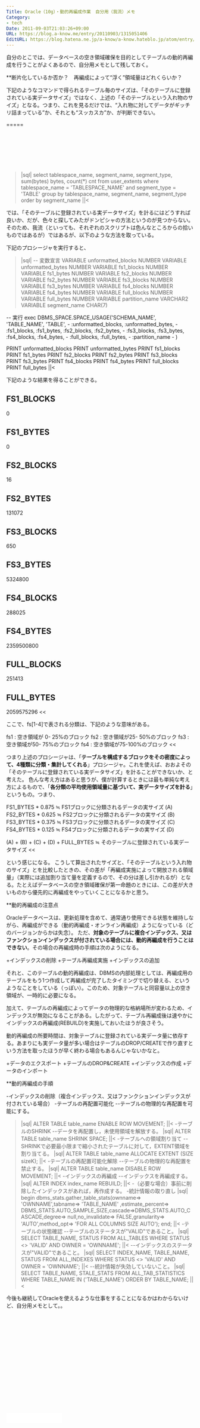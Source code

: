 ```yaml
---
Title: Oracle（10g）・動的再編成作業　自分用（我流）メモ
Category:
- tech
Date: 2011-09-03T21:03:26+09:00
URL: https://blog.a-know.me/entry/20110903/1315051406
EditURL: https://blog.hatena.ne.jp/a-know/a-know.hateblo.jp/atom/entry/12921228815727979462
---
```


自分のとこでは、データベースの空き領域確保を目的としてテーブルの動的再編成を行うことがよくあるので、自分用メモとして残しておく。



**断片化しているか否か？　再編成によって“浮く”領域量はどれくらいか？

下記のようなコマンドで得られるテーブル毎のサイズは、「そのテーブルに登録されている実データサイズ」ではなく、上述の「そのテーブルという入れ物のサイズ」となる。つまり、これを見るだけでは、“入れ物に対してデータがギッチリ詰まっている”か、それとも“スッカスカ”か、が判断できない。

=====

<script async src="//pagead2.googlesyndication.com/pagead/js/adsbygoogle.js"></script>
<!-- article-top -->
<ins class="adsbygoogle"
     style="display:inline-block;width:728px;height:90px"
     data-ad-client="ca-pub-3463034538369189"
     data-ad-slot="8367620130"></ins>
<script>
(adsbygoogle = window.adsbygoogle || []).push({});
</script>


>|sql|
select tablespace_name, segment_name, segment_type, sum(bytes) bytes, count(*) cnt
from user_extents
where tablespace_name = 'TABLESPACE_NAME' and
segment_type = 'TABLE'
group by tablespace_name, segment_name, segment_type
order by segment_name
||<


では、「そのテーブルに登録されている実データサイズ」を計るにはどうすれば良いか、だが、色々と探してみたがドンピシャの方法というのが見つからない。そのため、我流（といっても、それぞれのスクリプトは色んなところからの拾いものではあるが）ではあるが、以下のような方法を取っている。


下記のプロシージャを実行すると、


>|sql|
-- 変数宣言
VARIABLE unformatted_blocks NUMBER
VARIABLE unformatted_bytes  NUMBER
VARIABLE fs1_blocks         NUMBER
VARIABLE fs1_bytes          NUMBER
VARIABLE fs2_blocks         NUMBER
VARIABLE fs2_bytes          NUMBER
VARIABLE fs3_blocks         NUMBER
VARIABLE fs3_bytes          NUMBER
VARIABLE fs4_blocks         NUMBER
VARIABLE fs4_bytes          NUMBER
VARIABLE full_blocks        NUMBER
VARIABLE full_bytes         NUMBER
VARIABLE partition_name     VARCHAR2
VARIABLE segment_name       CHAR(7)

-- 実行
exec DBMS_SPACE.SPACE_USAGE('SCHEMA_NAME', 'TABLE_NAME', 'TABLE', -
       :unformatted_blocks, :unformatted_bytes, -
       :fs1_blocks, :fs1_bytes, :fs2_blocks, :fs2_bytes, -
       :fs3_blocks, :fs3_bytes, :fs4_blocks, :fs4_bytes, -
       :full_blocks, :full_bytes, -
       :partition_name -
)

PRINT unformatted_blocks
PRINT unformatted_bytes
PRINT fs1_blocks
PRINT fs1_bytes
PRINT fs2_blocks
PRINT fs2_bytes
PRINT fs3_blocks
PRINT fs3_bytes
PRINT fs4_blocks
PRINT fs4_bytes
PRINT full_blocks
PRINT full_bytes
||<


下記のような結果を得ることができる。


>>
FS1_BLOCKS
----------
0


 FS1_BYTES
----------
0


FS2_BLOCKS
----------
16


 FS2_BYTES
----------
131072


FS3_BLOCKS
----------
650


 FS3_BYTES
----------
5324800


FS4_BLOCKS
----------
288025


 FS4_BYTES
----------
2359500800


FULL_BLOCKS
-----------
251413


FULL_BYTES
----------
2059575296
<<



ここで、fs[1-4]で表される分類は、下記のような意味がある。


>>
fs1 : 空き領域が 0- 25%のブロック
fs2 : 空き領域が25- 50%のブロック
fs3 : 空き領域が50- 75%のブロック
fs4 : 空き領域が75-100%のブロック
<<


つまり上述のプロシージャは、「<span class="deco" style="font-weight:bold;">テーブルを構成するブロックをその密度によって、4種類に分類・集計してくれる</span>」プロシージャ。これを使えば、おおよその「そのテーブルに登録されている実データサイズ」を計ることができないか、と考えた。
色んな考え方はあると思うが、僕が計算するときには最も単純な考え方によるもので、「<span class="deco" style="font-weight:bold;">各分類の平均使用領域量に基づいて、実データサイズを計る</span>」というもの。つまり、


>>
FS1_BYTES * 0.875 ≒ FS1ブロックに分類されるデータの実サイズ (A)
FS2_BYTES * 0.625 ≒ FS2ブロックに分類されるデータの実サイズ (B)
FS3_BYTES * 0.375 ≒ FS3ブロックに分類されるデータの実サイズ (C)
FS4_BYTES * 0.125 ≒ FS4ブロックに分類されるデータの実サイズ (D)

(A) + (B) + (C) + (D) + FULL_BYTES ≒ そのテーブルに登録されている実データサイズ
<<


という感じになる。
こうして算出されたサイズと、「そのテーブルという入れ物のサイズ」とを比較したときの、その差が「再編成実施によって開放される領域量」（実際には追加割り当て量を定義するので、その分は差し引かれるが）となる。たとえばデータベースの空き領域確保が第一命題のときには、この差が大きいものから優先的に再編成をやっていくことになるかと思う。



**動的再編成の注意点

Oracleデータベースは、更新処理を含めて、通常通り使用できる状態を維持しながら、再編成ができる（動的再編成・オンライン再編成）ようになっている（どのバージョンからかは失念）。
ただ、<span class="deco" style="font-weight:bold;">対象のテーブルに複合インデックス、又はファンクションインデックスが付されている場合には、動的再編成を行うことはできない</span>。その場合の再編成時の手順は次のようになる。



+インデックスの削除
+テーブル再編成実施
+インデックスの追加



それと、このテーブルの動的再編成は、DBMSの内部処理としては、再編成用のテーブルをもう1つ作成して再編成が完了したタイミングで切り替える、というようなことをしている（っぽい）。このため、対象テーブルと同容量以上の空き領域が、一時的に必要になる。

加えて、テーブルの再編成によってデータの物理的な格納場所が変わるため、インデックスが無効になることがある。したがって、テーブル再編成後は速やかにインデックスの再編成(REBUILD)を実施しておいたほうが良さそう。

動的再編成の所要時間は、対象テーブルに登録されている実データ量に依存する。あまりにも実データ量が多い場合はテーブルのDROP/CREATEで作り直すという方法を取ったほうが早く終わる場合もあるんじゃないかなと。



+データのエクスポート
+テーブルのDROP&CREATE
+インデックスの作成
+データのインポート



**動的再編成の手順

-インデックスの削除（複合インデックス、又はファンクションインデックスが付されている場合）
-テーブルの再配置可能化
--テーブルの物理的な再配置を可能にする。
>|sql|
ALTER TABLE table_name ENABLE ROW MOVEMENT;
||<
-テーブルのSHRINK
--データを再配置し，未使用領域を解放する。
>|sql|
ALTER TABLE table_name SHRINK SPACE;
||<
-テーブルへの領域割り当て
--SHRINKで必要最小限まで縮小されたテーブルに対して，EXTENT領域を割り当てる。
>|sql|
ALTER TABLE table_name ALLOCATE EXTENT (SIZE sizeK);
||<
-テーブルの再配置可能化解除
--テーブルの物理的な再配置を禁止する。
>|sql|
ALTER TABLE table_name DISABLE ROW MOVEMENT;
||<
-インデックスの再編成
--インデックスを再編成する。
>|sql|
ALTER INDEX index_name REBUILD;
||<
-（必要な場合）事前に削除したインデックスがあれば，再作成する。
-統計情報の取り直し
>|sql|
begin 
dbms_stats.gather_table_stats(ownname=> 'OWNNAME',tabname=> 'TABLE_NAME' ,estimate_percent=> DBMS_STATS.AUTO_SAMPLE_SIZE,cascade=>DBMS_STATS.AUTO_CASCADE,degree=> null,no_invalidate=> FALSE,granularity=> 'AUTO',method_opt=> 'FOR ALL COLUMNS SIZE AUTO'); 
end;
||<
-テーブルの状態確認
--テーブルのステータスが"VALID"であること。
>|sql|
SELECT TABLE_NAME, STATUS FROM ALL_TABLES WHERE STATUS <> 'VALID' AND OWNER = 'OWNNAME';
||<
--インデックスのステータスが"VALID"であること。
>|sql|
SELECT INDEX_NAME, TABLE_NAME, STATUS FROM ALL_INDEXES WHERE STATUS <> 'VALID' AND OWNER = 'OWNNAME';
||<
--統計情報が失効していないこと。
>|sql|
SELECT TABLE_NAME, STALE_STATS FROM ALL_TAB_STATISTICS WHERE TABLE_NAME IN ('TABLE_NAME') ORDER BY TABLE_NAME;
||<





今後も継続してOracleを使えるような仕事をすることになるかはわからないけど、自分用メモとして。。


<script async src="//pagead2.googlesyndication.com/pagead/js/adsbygoogle.js"></script>
<!-- article-bottom2 -->
<ins class="adsbygoogle"
     style="display:inline-block;width:300px;height:250px"
     data-ad-client="ca-pub-3463034538369189"
     data-ad-slot="5274552934"></ins>
<script>
(adsbygoogle = window.adsbygoogle || []).push({});
</script>


<iframe src="//blog.hatena.ne.jp/a-know/a-know.hateblo.jp/subscribe/iframe" allowtransparency="true" frameborder="0" scrolling="no" width="150" height="28"></iframe>


<script src="https://moshi-moshi.moshimo.works/moshimoshi/a_know_blog/20110903-1315051406?title=Oracle%EF%BC%8810g%EF%BC%89%E3%83%BB%E5%8B%95%E7%9A%84%E5%86%8D%E7%B7%A8%E6%88%90%E4%BD%9C%E6%A5%AD%E3%80%80%E8%87%AA%E5%88%86%E7%94%A8%EF%BC%88%E6%88%91%E6%B5%81%EF%BC%89%E3%83%A1%E3%83%A2"></script>
